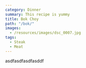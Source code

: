 ```yaml
---
category: Dinner
summary: This recipe is yummy
title: Bok Choy
path: "/bok/"
images:
  - /resources/images/dsc_0007.jpg
tags:
  - Steak
  - Meat
---
```

asdfasdfasdfasddf